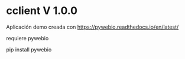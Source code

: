 # cclient V 1.0.0
Aplicación demo creada con https://pywebio.readthedocs.io/en/latest/

requiere pywebio

pip install pywebio


